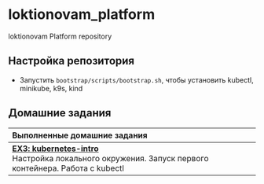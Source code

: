 # loktionovam_platform

loktionovam Platform repository

## Настройка репозитория

* Запустить `bootstrap/scripts/bootstrap.sh`, чтобы установить kubectl, minikube, k9s, kind

## Домашние задания

| Выполненные домашние задания                                                                                                         |
| :----------------------------------------------------------------------------------------------------------------------------------- |
| [**EX3: kubernetes-intro**](doc/kubernetes-intro.md)<br/>Настройка локального окружения. Запуск первого контейнера. Работа с kubectl |
